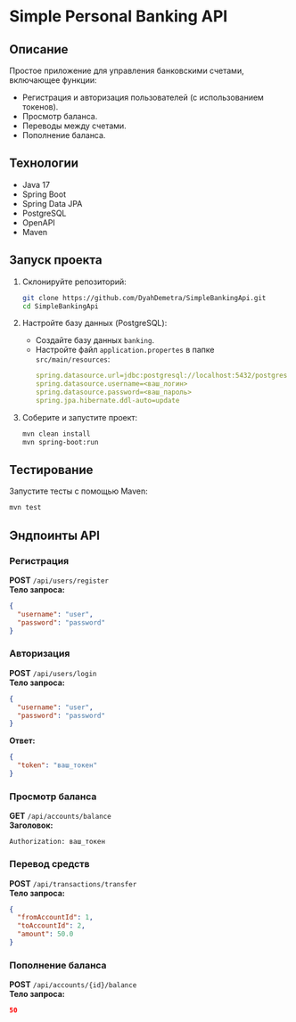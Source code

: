 # Simple Personal Banking API

## Описание
Простое приложение для управления банковскими счетами, включающее функции:
- Регистрация и авторизация пользователей (с использованием токенов).
- Просмотр баланса.
- Переводы между счетами.
- Пополнение баланса.

## Технологии
- Java 17
- Spring Boot
- Spring Data JPA
- PostgreSQL
- OpenAPI
- Maven

## Запуск проекта
1. Склонируйте репозиторий:
   ```bash
   git clone https://github.com/DyahDemetra/SimpleBankingApi.git
   cd SimpleBankingApi
   ```

2. Настройте базу данных (PostgreSQL):
    - Создайте базу данных `banking`.
    - Настройте файл `application.propertes` в папке `src/main/resources`:
      ```yaml
      spring.datasource.url=jdbc:postgresql://localhost:5432/postgres
      spring.datasource.username=<ваш_логин>
      spring.datasource.password=<ваш_пароль>
      spring.jpa.hibernate.ddl-auto=update
      ```

3. Соберите и запустите проект:
   ```bash
   mvn clean install
   mvn spring-boot:run
   ```

## Тестирование
Запустите тесты с помощью Maven:
```bash
mvn test
```

## Эндпоинты API
### Регистрация
**POST** `/api/users/register`  
**Тело запроса:**
```json
{
  "username": "user",
  "password": "password"
}
```

### Авторизация
**POST** `/api/users/login`  
**Тело запроса:**
```json
{
  "username": "user",
  "password": "password"
}
```
**Ответ:**
```json
{
  "token": "ваш_токен"
}
```

### Просмотр баланса
**GET** `/api/accounts/balance`  
**Заголовок:**
```
Authorization: ваш_токен
```

### Перевод средств
**POST** `/api/transactions/transfer`  
**Тело запроса:**
```json
{
  "fromAccountId": 1,
  "toAccountId": 2,
  "amount": 50.0
}
```

### Пополнение баланса
**POST** `/api/accounts/{id}/balance`  
**Тело запроса:**
```json
50
```
